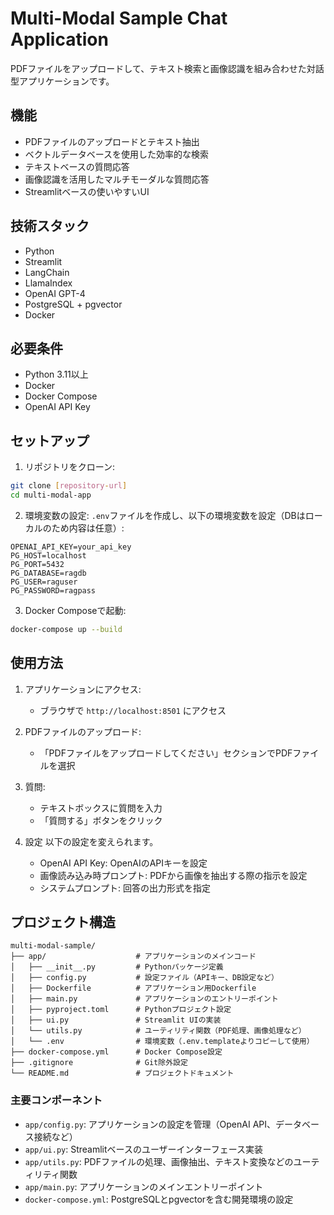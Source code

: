 # Multi-Modal Sample Chat Application

PDFファイルをアップロードして、テキスト検索と画像認識を組み合わせた対話型アプリケーションです。

## 機能

- PDFファイルのアップロードとテキスト抽出
- ベクトルデータベースを使用した効率的な検索
- テキストベースの質問応答
- 画像認識を活用したマルチモーダルな質問応答
- Streamlitベースの使いやすいUI

## 技術スタック

- Python
- Streamlit
- LangChain
- LlamaIndex
- OpenAI GPT-4
- PostgreSQL + pgvector
- Docker

## 必要条件

- Python 3.11以上
- Docker
- Docker Compose
- OpenAI API Key

## セットアップ

1. リポジトリをクローン:
```bash
git clone [repository-url]
cd multi-modal-app
```

2. 環境変数の設定:
`.env`ファイルを作成し、以下の環境変数を設定（DBはローカルのため内容は任意）:
```
OPENAI_API_KEY=your_api_key
PG_HOST=localhost
PG_PORT=5432
PG_DATABASE=ragdb
PG_USER=raguser
PG_PASSWORD=ragpass
```

3. Docker Composeで起動:
```bash
docker-compose up --build
```

## 使用方法

1. アプリケーションにアクセス:
   - ブラウザで `http://localhost:8501` にアクセス

2. PDFファイルのアップロード:
   - 「PDFファイルをアップロードしてください」セクションでPDFファイルを選択

3. 質問:
   - テキストボックスに質問を入力
   - 「質問する」ボタンをクリック

4. 設定
   以下の設定を変えられます。
   - OpenAI API Key: OpenAIのAPIキーを設定
   - 画像読み込み時プロンプト: PDFから画像を抽出する際の指示を設定
   - システムプロンプト: 回答の出力形式を指定

## プロジェクト構造

```
multi-modal-sample/
├── app/                    # アプリケーションのメインコード
│   ├── __init__.py         # Pythonパッケージ定義
│   ├── config.py           # 設定ファイル（APIキー、DB設定など）
│   ├── Dockerfile          # アプリケーション用Dockerfile
│   ├── main.py             # アプリケーションのエントリーポイント
│   ├── pyproject.toml      # Pythonプロジェクト設定
│   ├── ui.py               # Streamlit UIの実装
│   └── utils.py            # ユーティリティ関数（PDF処理、画像処理など）
│   └── .env                # 環境変数（.env.templateよりコピーして使用）
├── docker-compose.yml      # Docker Compose設定
├── .gitignore              # Git除外設定
└── README.md               # プロジェクトドキュメント
```

### 主要コンポーネント

- `app/config.py`: アプリケーションの設定を管理（OpenAI API、データベース接続など）
- `app/ui.py`: Streamlitベースのユーザーインターフェース実装
- `app/utils.py`: PDFファイルの処理、画像抽出、テキスト変換などのユーティリティ関数
- `app/main.py`: アプリケーションのメインエントリーポイント
- `docker-compose.yml`: PostgreSQLとpgvectorを含む開発環境の設定

